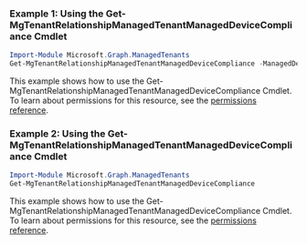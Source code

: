 ### Example 1: Using the Get-MgTenantRelationshipManagedTenantManagedDeviceCompliance Cmdlet
```powershell
Import-Module Microsoft.Graph.ManagedTenants
Get-MgTenantRelationshipManagedTenantManagedDeviceCompliance -ManagedDeviceComplianceId $managedDeviceComplianceId
```
This example shows how to use the Get-MgTenantRelationshipManagedTenantManagedDeviceCompliance Cmdlet.
To learn about permissions for this resource, see the [permissions reference](/graph/permissions-reference).
### Example 2: Using the Get-MgTenantRelationshipManagedTenantManagedDeviceCompliance Cmdlet
```powershell
Import-Module Microsoft.Graph.ManagedTenants
Get-MgTenantRelationshipManagedTenantManagedDeviceCompliance
```
This example shows how to use the Get-MgTenantRelationshipManagedTenantManagedDeviceCompliance Cmdlet.
To learn about permissions for this resource, see the [permissions reference](/graph/permissions-reference).
